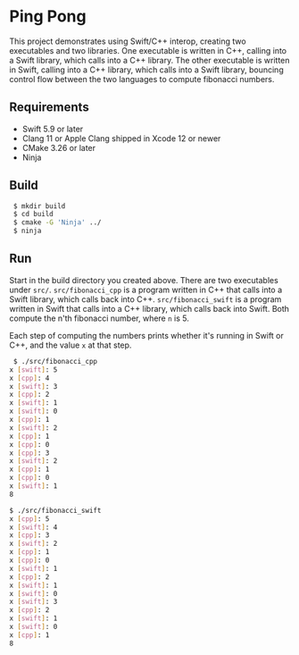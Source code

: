 # Ping Pong

This project demonstrates using Swift/C++ interop, creating two executables and
two libraries. One executable is written in C++, calling into a Swift library,
which calls into a C++ library. The other executable is written in Swift,
calling into a C++ library, which calls into a Swift library, bouncing control
flow between the two languages to compute fibonacci numbers.

## Requirements
 - Swift 5.9 or later
 - Clang 11 or Apple Clang shipped in Xcode 12 or newer
 - CMake 3.26 or later
 - Ninja

## Build

```sh
 $ mkdir build
 $ cd build
 $ cmake -G 'Ninja' ../
 $ ninja
```

## Run

Start in the build directory you created above. There are two executables under
`src/`. `src/fibonacci_cpp` is a program written in C++ that calls into a Swift
library, which calls back into C++. `src/fibonacci_swift` is a program written
in Swift that calls into a C++ library, which calls back into Swift. Both
compute the n'th fibonacci number, where `n` is 5.

Each step of computing the numbers prints whether it's running in Swift or C++,
and the value `x` at that step.

```sh
 $ ./src/fibonacci_cpp
x [swift]: 5
x [cpp]: 4
x [swift]: 3
x [cpp]: 2
x [swift]: 1
x [swift]: 0
x [cpp]: 1
x [swift]: 2
x [cpp]: 1
x [cpp]: 0
x [cpp]: 3
x [swift]: 2
x [cpp]: 1
x [cpp]: 0
x [swift]: 1
8

$ ./src/fibonacci_swift
x [cpp]: 5
x [swift]: 4
x [cpp]: 3
x [swift]: 2
x [cpp]: 1
x [cpp]: 0
x [swift]: 1
x [cpp]: 2
x [swift]: 1
x [swift]: 0
x [swift]: 3
x [cpp]: 2
x [swift]: 1
x [swift]: 0
x [cpp]: 1
8
```
